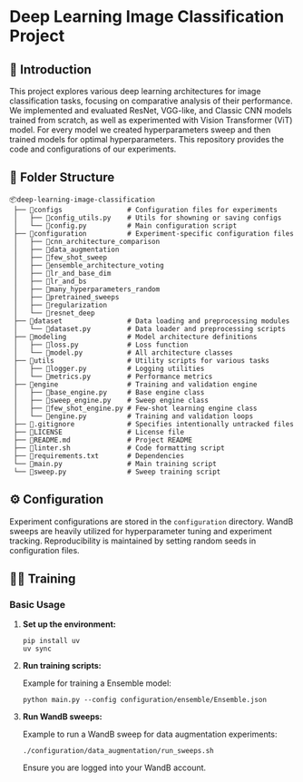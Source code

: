 # Deep Learning Image Classification Project

## 🚀 Introduction

This project explores various deep learning architectures for image classification tasks, focusing on comparative analysis of their performance. We implemented and evaluated ResNet, VGG-like, and Classic CNN models trained from scratch, as well as experimented with Vision Transformer (ViT) model. For every model we created hyperparameters sweep and then trained models for optimal hyperparameters. This repository provides the code and configurations of our experiments.

## 📂 Folder Structure

```plaintext
📦deep-learning-image-classification
 ├── 📂configs                # Configuration files for experiments
 │   ├── 📄config_utils.py    # Utils for showning or saving configs
 │   └── 📄config.py          # Main configuration script
 ├── 📂configuration          # Experiment-specific configuration files
 │   ├── 📂cnn_architecture_comparison
 │   ├── 📂data_augmentation
 │   ├── 📂few_shot_sweep
 │   ├── 📂ensemble_architecture_voting
 │   ├── 📂lr_and_base_dim
 │   ├── 📂lr_and_bs
 │   ├── 📂many_hyperparameters_random
 │   ├── 📂pretrained_sweeps
 │   ├── 📂regularization
 │   └── 📂resnet_deep
 ├── 📂dataset                # Data loading and preprocessing modules
 │   └── 📄dataset.py         # Data loader and preprocessing scripts
 ├── 📂modeling               # Model architecture definitions
 │   ├── 📄loss.py            # Loss function
 │   └── 📄model.py           # All architecture classes
 ├── 📂utils                  # Utility scripts for various tasks
 │   ├── 📄logger.py          # Logging utilities
 │   └── 📄metrics.py         # Performance metrics
 ├── 📂engine                 # Training and validation engine
 │   ├── 📄base_engine.py     # Base engine class
 │   ├── 📄sweep_engine.py    # Sweep engine class
 │   ├── 📄few_shot_engine.py # Few-shot learning engine class
 │   └── 📄engine.py          # Training and validation loops
 ├── 📄.gitignore             # Specifies intentionally untracked files
 ├── 📄LICENSE                # License file
 ├── 📄README.md              # Project README
 ├── 📄linter.sh              # Code formatting script
 ├── 📄requirements.txt       # Dependencies
 └── 📄main.py                # Main training script
 └── 📄sweep.py               # Sweep training script
```

## ⚙️ Configuration

Experiment configurations are stored in the `configuration` directory. WandB sweeps are heavily utilized for hyperparameter tuning and experiment tracking. Reproducibility is maintained by setting random seeds in configuration files.

## 🏋️‍♂️ Training

### Basic Usage

1.  **Set up the environment:**

    ```shell
    pip install uv
    uv sync
    ```

2.  **Run training scripts:**

    Example for training a Ensemble model:

    ```shell
    python main.py --config configuration/ensemble/Ensemble.json
    ```

3.  **Run WandB sweeps:**

    Example to run a WandB sweep for data augmentation experiments:

    ```shell
    ./configuration/data_augmentation/run_sweeps.sh
    ```

    Ensure you are logged into your WandB account.
